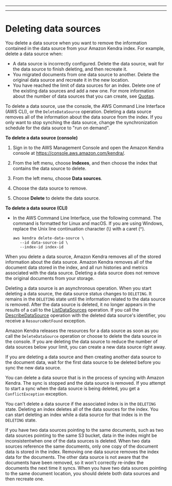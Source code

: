 --------

--------

# Deleting data sources<a name="delete-data-source"></a>

You delete a data source when you want to remove the information contained in the data source from your Amazon Kendra index\. For example, delete a data source when:
+ A data source is incorrectly configured\. Delete the data source, wait for the data source to finish deleting, and then recreate it\.
+ You migrated documents from one data source to another\. Delete the original data source and recreate it in the new location\.
+ You have reached the limit of data sources for an index\. Delete one of the existing data sources and add a new one\. For more information about the number of data sources that you can create, see [Quotas](quotas.md#quota-details)\.

To delete a data source, use the console, the AWS Command Line Interface \(AWS CLI\), or the `DeleteDataSource` operation\. Deleting a data source removes all of the information about the data source from the index\. If you only want to stop synching the data source, change the synchronization schedule for the data source to "run on demand"\.

**To delete a data source \(console\)**

1. Sign in to the AWS Management Console and open the Amazon Kendra console at [https://console\.aws\.amazon\.com/kendra/](https://console.aws.amazon.com/kendra/)\.

1. From the left menu, choose **Indexes**, and then choose the index that contains the data source to delete\.

1. From the left menu, choose **Data sources**\.

1. Choose the data source to remove\.

1. Choose **Delete** to delete the data source\.

**To delete a data source \(CLI\)**
+ In the AWS Command Line Interface, use the following command\. The command is formatted for Linux and macOS\. If you are using Windows, replace the Unix line continuation character \(\\\) with a caret \(^\)\.

  ```
  aws kendra delete-data-source \
     --id data-source-id \
     --index-id index-id
  ```

When you delete a data source, Amazon Kendra removes all of the stored information about the data source\. Amazon Kendra removes all of the document data stored in the index, and all run histories and metrics associated with the data source\. Deleting a data source does not remove the original documents from your storage\.

Deleting a data source is an asynchronous operation\. When you start deleting a data source, the data source status changes to `DELETING`\. It remains in the `DELETING` state until the information related to the data source is removed\. After the data source is deleted, it no longer appears in the results of a call to the [ListDataSources](API_ListDataSources.md) operation\. If you call the [DescribeDataSource](API_DescribeDataSource.md) operation with the deleted data source's identifier, you receive a `ResourceNotFound` exception\.

Amazon Kendra releases the resources for a data source as soon as you call the `DeleteDataSource` operation or choose to delete the data source in the console\. If you are deleting the data source to reduce the number of data sources below your limit, you can create a new data source right away\.

If you are deleting a data source and then creating another data source to the document data, wait for the first data source to be deleted before you sync the new data source\.

You can delete a data source that is in the process of syncing with Amazon Kendra\. The sync is stopped and the data source is removed\. If you attempt to start a sync when the data source is being deleted, you get a `ConflictException` exception\.

You can't delete a data source if the associated index is in the `DELETING` state\. Deleting an index deletes all of the data sources for the index\. You can start deleting an index while a data source for that index is in the `DELETING` state\.

If you have two data sources pointing to the same documents, such as two data sources pointing to the same S3 bucket, data in the index might be  inconsistentwhen one of the data sources is deleted\. When two data sources reference the same documents, only one copy of the document data is stored in the index\. Removing one data source removes the index data for the documents\. The other data source is not aware that the documents have been removed, so it won't correctly re\-index the documents the next time it syncs\. When you have two data sources pointing to the same document location, you should delete both data sources and then recreate one\.